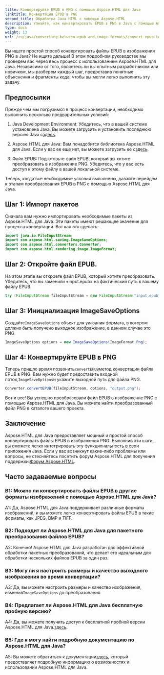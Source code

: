 ```yaml
---
title: Конвертируйте EPUB в PNG с помощью Aspose.HTML для Java
linktitle: Конвертация EPUB в PNG
second_title: Обработка Java HTML с помощью Aspose.HTML
description: Узнайте, как конвертировать EPUB в PNG в Java с помощью Aspose.HTML для Java. Пошаговое руководство для бесшовного конвертирования.
type: docs
weight: 13
url: /ru/java/converting-between-epub-and-image-formats/convert-epub-to-png/
---
```

Вы ищете простой способ конвертировать файлы EPUB в изображения PNG в Java? Не ищите дальше! В этом подробном руководстве мы проведем вас через весь процесс с использованием Aspose.HTML для Java. Независимо от того, являетесь ли вы опытным разработчиком или новичком, мы разберем каждый шаг, предоставив понятные объяснения и фрагменты кода, чтобы вы могли легко выполнить эту задачу.

## Предпосылки

Прежде чем мы погрузимся в процесс конвертации, необходимо выполнить несколько предварительных условий:

1.  Java Development Environment: Убедитесь, что в вашей системе установлена Java. Вы можете загрузить и установить последнюю версию Java с[здесь](https://www.oracle.com/java/technologies/javase-downloads.html).

2. Aspose.HTML для Java: Вам понадобится библиотека Aspose.HTML для Java. Если у вас ее еще нет, вы можете загрузить ее с[здесь](https://releases.aspose.com/html/java/).

3. Файл EPUB: Подготовьте файл EPUB, который вы хотите преобразовать в изображение PNG. Убедитесь, что у вас есть доступ к этому файлу в вашей локальной системе.

Теперь, когда все необходимые условия выполнены, давайте перейдем к этапам преобразования EPUB в PNG с помощью Aspose.HTML для Java.

## Шаг 1: Импорт пакетов

Сначала вам нужно импортировать необходимые пакеты из Aspose.HTML для Java. Эти пакеты имеют решающее значение для процесса конвертации. Вот как это сделать:

```java
import java.io.FileInputStream;
import com.aspose.html.saving.ImageSaveOptions;
import com.aspose.html.converters.Converter;
import com.aspose.html.rendering.image.ImageFormat;
```

## Шаг 2: Откройте файл EPUB.

На этом этапе вы откроете файл EPUB, который хотите преобразовать. Убедитесь, что вы заменили «input.epub» на фактический путь к вашему файлу EPUB.

```java
try (FileInputStream fileInputStream = new FileInputStream("input.epub")) {
```

## Шаг 3: Инициализация ImageSaveOptions

 Создайте`ImageSaveOptions` объект для указания формата, в котором должно быть получено выходное изображение, в данном случае это PNG.

```java
ImageSaveOptions options = new ImageSaveOptions(ImageFormat.Png);
```

## Шаг 4: Конвертируйте EPUB в PNG

 Теперь пришло время позвонить`convertEPUB`метод конвертации файла EPUB в PNG. Вам нужно будет предоставить входной поток,`ImageSaveOptions`и укажите выходной путь для файла PNG.

```java
Converter.convertEPUB(fileInputStream, options, "output.png");
```

Вот и все! Вы успешно преобразовали файл EPUB в изображение PNG с помощью Aspose.HTML для Java. Вы можете найти преобразованный файл PNG в каталоге вашего проекта.

## Заключение
 Aspose.HTML для Java предоставляет мощный и простой способ конвертировать файлы EPUB в изображения PNG. Выполнив эти шаги, вы сможете легко интегрировать эту функциональность в свои приложения Java. Если у вас возникнут какие-либо проблемы или вопросы, не стесняйтесь посетить форум Aspose.HTML для получения поддержки:[Форум Aspose.HTML](https://forum.aspose.com/).

## Часто задаваемые вопросы

### В1: Можно ли конвертировать файлы EPUB в другие форматы изображений с помощью Aspose.HTML для Java?

A1: Да, Aspose.HTML для Java поддерживает различные форматы изображений, и вы можете легко конвертировать файлы EPUB в такие форматы, как JPEG, BMP и TIFF.

### В2: Подходит ли Aspose.HTML для Java для пакетного преобразования файлов EPUB?
   
A2: Конечно! Aspose.HTML для Java разработан для эффективной обработки пакетных преобразований, что делает его идеальным для обработки нескольких файлов EPUB за один раз.

### В3: Могу ли я настроить размеры и качество выходного изображения во время конвертации?

 A3: Да, вы можете настроить размеры и качество изображения, изменив`ImageSaveOptions` до преобразования. 

### В4: Предлагает ли Aspose.HTML для Java бесплатную пробную версию?

 A4: Да, вы можете получить доступ к бесплатной пробной версии Aspose.HTML для Java.[здесь](https://releases.aspose.com/).

### В5: Где я могу найти подробную документацию по Aspose.HTML для Java?

 A5: Вы можете обратиться к документации[здесь](https://reference.aspose.com/html/java/), который предоставляет подробную информацию о возможностях и использовании Aspose.HTML для Java.